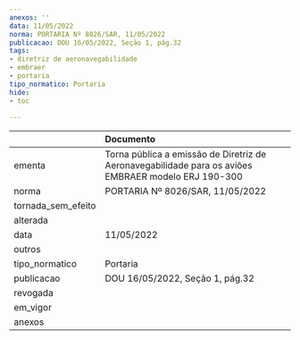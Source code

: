 ```yaml
---
anexos: ''
data: 11/05/2022
norma: PORTARIA Nº 8026/SAR, 11/05/2022
publicacao: DOU 16/05/2022, Seção 1, pág.32
tags:
- diretriz de aeronavegabilidade
- embraer
- portaria
tipo_normatico: Portaria
hide: 
- toc 
 
---
```


|                    | Documento                                                                                           |
|:-------------------|:----------------------------------------------------------------------------------------------------|
| ementa             | Torna pública a emissão de Diretriz de Aeronavegabilidade para os aviões EMBRAER modelo ERJ 190-300 |
| norma              | PORTARIA Nº 8026/SAR, 11/05/2022                                                                    |
| tornada_sem_efeito |                                                                                                     |
| alterada           |                                                                                                     |
| data               | 11/05/2022                                                                                          |
| outros             |                                                                                                     |
| tipo_normatico     | Portaria                                                                                            |
| publicacao         | DOU 16/05/2022, Seção 1, pág.32                                                                     |
| revogada           |                                                                                                     |
| em_vigor           |                                                                                                     |
| anexos             |                                                                                                     |
